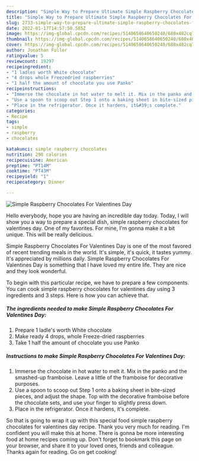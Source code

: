 ```yaml
---
description: "Simple Way to Prepare Ultimate Simple Raspberry Chocolates For Valentines Day"
title: "Simple Way to Prepare Ultimate Simple Raspberry Chocolates For Valentines Day"
slug: 2733-simple-way-to-prepare-ultimate-simple-raspberry-chocolates-for-valentines-day
date: 2022-01-17T14:57:50.585Z
image: https://img-global.cpcdn.com/recipes/5140658640650240/680x482cq70/simple-raspberry-chocolates-for-valentines-day-recipe-main-photo.jpg
thumbnail: https://img-global.cpcdn.com/recipes/5140658640650240/680x482cq70/simple-raspberry-chocolates-for-valentines-day-recipe-main-photo.jpg
cover: https://img-global.cpcdn.com/recipes/5140658640650240/680x482cq70/simple-raspberry-chocolates-for-valentines-day-recipe-main-photo.jpg
author: Jonathan Fuller
ratingvalue: 5
reviewcount: 19297
recipeingredient:
- "1 ladles worth White chocolate"
- "4 drops whole Freezedried raspberries"
- "1 half the amount of chocolate you use Panko"
recipeinstructions:
- "Immerse the chocolate in hot water to melt it. Mix in the panko and the smashed-up framboise. Leave a little of the framboise for decorative purposes."
- "Use a spoon to scoop out Step 1 onto a baking sheet in bite-sized pieces, and adjust the shape. Top with the decorative framboise before the chocolate sets, and use your finger to slightly press down."
- "Place in the refrigerator. Once it hardens, it&#39;s complete."
categories:
- Recipe
tags:
- simple
- raspberry
- chocolates

katakunci: simple raspberry chocolates 
nutrition: 298 calories
recipecuisine: American
preptime: "PT14M"
cooktime: "PT43M"
recipeyield: "1"
recipecategory: Dinner

---
```



![Simple Raspberry Chocolates For Valentines Day](https://img-global.cpcdn.com/recipes/5140658640650240/680x482cq70/simple-raspberry-chocolates-for-valentines-day-recipe-main-photo.jpg)

Hello everybody, hope you are having an incredible day today. Today, I will show you a way to prepare a special dish, simple raspberry chocolates for valentines day. One of my favorites. For mine, I'm gonna make it a bit unique. This will be really delicious.

Simple Raspberry Chocolates For Valentines Day is one of the most favored of recent trending meals in the world. It's simple, it's quick, it tastes yummy. It's appreciated by millions daily. Simple Raspberry Chocolates For Valentines Day is something that I have loved my entire life. They are nice and they look wonderful.




To begin with this particular recipe, we have to prepare a few components. You can cook simple raspberry chocolates for valentines day using 3 ingredients and 3 steps. Here is how you can achieve that.

<!--inarticleads1-->

##### The ingredients needed to make Simple Raspberry Chocolates For Valentines Day:

1. Prepare 1 ladle&#39;s worth White chocolate
1. Make ready 4 drops, whole Freeze-dried raspberries
1. Take 1 half the amount of chocolate you use Panko




<!--inarticleads2-->

##### Instructions to make Simple Raspberry Chocolates For Valentines Day:

1. Immerse the chocolate in hot water to melt it. Mix in the panko and the smashed-up framboise. Leave a little of the framboise for decorative purposes.
1. Use a spoon to scoop out Step 1 onto a baking sheet in bite-sized pieces, and adjust the shape. Top with the decorative framboise before the chocolate sets, and use your finger to slightly press down.
1. Place in the refrigerator. Once it hardens, it&#39;s complete.




So that is going to wrap it up with this special food simple raspberry chocolates for valentines day recipe. Thank you very much for reading. I'm confident you will make this at home. There is gonna be more interesting food at home recipes coming up. Don't forget to bookmark this page on your browser, and share it to your loved ones, friends and colleague. Thanks again for reading. Go on get cooking!
